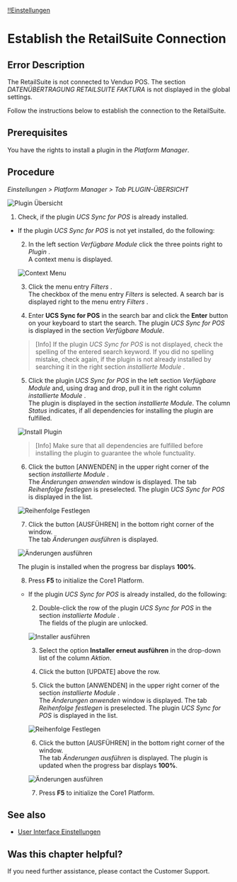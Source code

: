 [!!Einstellungen](Actindo/Einstellungen)

# Establish the RetailSuite Connection

## Error Description
The RetailSuite is not connected to Venduo POS. The section *DATENÜBERTRAGUNG RETAILSUITE FAKTURA* is not displayed in the global settings.

Follow the instructions below to establish the connection to the RetailSuite.

## Prerequisites

You have the rights to install a plugin in the *Platform Manager*.

## Procedure

*Einstellungen > Platform Manager > Tab PLUGIN-ÜBERSICHT*

![Plugin Übersicht](/Assets/Screenshots/Einstellungen/PlatformManager/PluginUebersicht.png "[Plugin Übersicht]")

1. Check, if the plugin *UCS Sync for POS* is already installed.   

- If the plugin *UCS Sync for POS* is not yet installed, do the following:

  2. In the left section *Verfügbare Module* click the three points right to *Plugin* .   
    A context menu is displayed.

    ![Context Menu](/Assets/Screenshots/Einstellungen/PlatformManager/ContextMenu.png "[Context Menu]")

  3. Click the menu entry *Filters* .   
    The checkbox of the menu entry *Filters* is selected. A search bar is displayed right to the menu entry *Filters* .   

  4. Enter **UCS Sync for POS** in the search bar and click the **Enter** button on your keyboard to start the search.
    The plugin *UCS Sync for POS* is displayed in the section *Verfügbare Module*.

    > [Info] If the plugin *UCS Sync for POS* is not displayed, check the spelling of the entered search keyword. If you did no spelling mistake, check again, if the plugin is not already installed by searching it in the right section *installierte Module* .

  5. Click the plugin *UCS Sync for POS* in the left section *Verfügbare Module* and, using drag and drop, pull it in the right column *installierte Module* .   
  The plugin is displayed in the section *installierte Module*. The column *Status* indicates, if all dependencies for installing the plugin are fulfilled.

    ![Install Plugin](/Assets/Screenshots/Einstellungen/PlatformManager/InstallPlugin.png "[Install Plugin]")

    > [Info] Make sure that all dependencies are fulfilled before installing the plugin to guarantee the whole functuality.

  6. Click the button [ANWENDEN] in the upper right corner of the section *installierte Module* .   
    The *Änderungen anwenden* window is displayed. The tab *Reihenfolge festlegen* is preselected. The plugin *UCS Sync for POS* is displayed in the list.

    ![Reihenfolge Festlegen](/Assets/Screenshots/Einstellungen/PlatformManager/ReihenfolgeFestlegen1.png "[Reihenfolge Festlegen]")

  7. Click the button [AUSFÜHREN] in the bottom right corner of the window.   
    The tab *Änderungen ausführen* is displayed.

    ![Änderungen ausführen](/Assets/Screenshots/Einstellungen/PlatformManager/AenderungenAusfuehren1.png "[Änderungen ausführen]")

    The plugin is installed when the progress bar displays **100%**.

  8. Press **F5** to initialize the Core1 Platform.


  - If the plugin *UCS Sync for POS* is already installed, do the following:

    2. Double-click the row of the plugin *UCS Sync for POS* in the section *installierte Module* .  
      The fields of the plugin are unlocked.

      ![Installer ausführen](/Assets/Screenshots/Einstellungen/PlatformManager/InstallerAusfuehren.png "[Installer ausführen]")

    3. Select the option **Installer erneut ausführen** in the drop-down list of the column *Aktion*.

    4. Click the button [UPDATE] above the row.

    5. Click the button [ANWENDEN] in the upper right corner of the section *installierte Module* .   
      The *Änderungen anwenden* window is displayed. The tab *Reihenfolge festlegen* is preselected. The plugin *UCS Sync for POS* is displayed in the list.

      ![Reihenfolge Festlegen](/Assets/Screenshots/Einstellungen/PlatformManager/ReihenfolgeFestlegen2.png "[Reihenfolge Festlegen]")

    6. Click the button [AUSFÜHREN] in the bottom right corner of the window.   
      The tab *Änderungen ausführen* is displayed. The plugin is updated when the progress bar displays **100%**.

      ![Änderungen ausführen](/Assets/Screenshots/Einstellungen/PlatformManager/AenderungenAusfuehren2.png "[Änderungen ausführen]")

    7. Press **F5** to initialize the Core1 Platform.



## See also

- [User Interface Einstellungen](/Einstellungen/UserInterface/00_UserInterface.md)


## Was this chapter helpful?

If you need further assistance, please contact the Customer Support.
